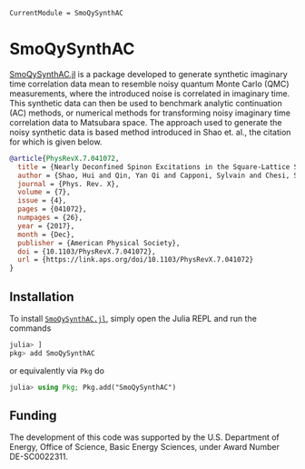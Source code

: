 ```@meta
CurrentModule = SmoQySynthAC
```

# SmoQySynthAC

[SmoQySynthAC.jl](https://github.com/SmoQySuite/SmoQySynthAC.jl) is a package developed to generate synthetic imaginary time correlation
data mean to resemble noisy quantum Monte Carlo (QMC) measurements, where the introduced noise is correlated in imaginary time.
This synthetic data can then be used to benchmark analytic continuation (AC) methods, or numerical methods for transforming noisy
imaginary time correlation data to Matsubara space. The approach used to generate the noisy synthetic data is based method introduced
in Shao et. al., the citation for which is given below.

```bibtex
@article{PhysRevX.7.041072,
  title = {Nearly Deconfined Spinon Excitations in the Square-Lattice Spin-$1/2$ Heisenberg Antiferromagnet},
  author = {Shao, Hui and Qin, Yan Qi and Capponi, Sylvain and Chesi, Stefano and Meng, Zi Yang and Sandvik, Anders W.},
  journal = {Phys. Rev. X},
  volume = {7},
  issue = {4},
  pages = {041072},
  numpages = {26},
  year = {2017},
  month = {Dec},
  publisher = {American Physical Society},
  doi = {10.1103/PhysRevX.7.041072},
  url = {https://link.aps.org/doi/10.1103/PhysRevX.7.041072}
}
```

## Installation

To install [`SmoQySynthAC.jl`](https://github.com/SmoQySuite/SmoQySynthAC.jl.git),
simply open the Julia REPL and run the commands
```julia
julia> ]
pkg> add SmoQySynthAC
```
or equivalently via `Pkg` do
```julia
julia> using Pkg; Pkg.add("SmoQySynthAC")
```

## Funding

The development of this code was supported by the U.S. Department of Energy, Office of Science, Basic Energy Sciences,
under Award Number DE-SC0022311.